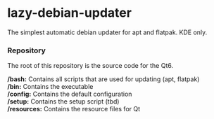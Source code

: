 # lazy-debian-updater
The simplest automatic debian updater for apt and flatpak. KDE only.

### Repository
The root of this repository is the source code for the Qt6.  
  
**/bash:** Contains all scripts that are used for updating (apt, flatpak)  
**/bin:** Contains the executable  
**/config:** Contains the default configuration  
**/setup:** Contains the setup script (tbd)  
**/resources:** Contains the resource files for Qt  
